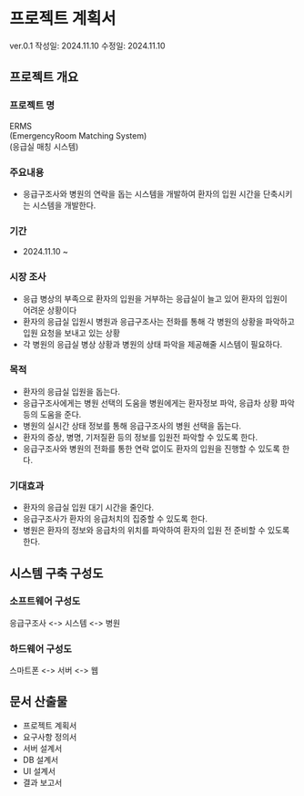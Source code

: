 # 프로젝트 계획서
ver.0.1 작성일: 2024.11.10 수정일: 2024.11.10
## 프로젝트 개요
### 프로젝트 명
ERMS  
(EmergencyRoom Matching System)  
(응급실 매칭 시스템)

### 주요내용
* 응급구조사와 병원의 연락을 돕는 시스템을 개발하여 환자의 입원 시간을 단축시키는 시스템을 개발한다.

### 기간
* 2024.11.10 ~

### 시장 조사
* 응급 병상의 부족으로 환자의 입원을 거부하는 응급실이 늘고 있어 환자의 입원이 어려운 상황이다
* 환자의 응급실 입원시 병원과 응급구조사는 전화를 통해 각 병원의 상황을 파악하고 입원 요청을 보내고 있는 상황
* 각 병원의 응급실 병상 상황과 병원의 상태 파악을 제공해줄 시스템이 필요하다.

### 목적
* 환자의 응급실 입원을 돕는다.
* 응급구조사에게는 병원 선택의 도움을 병원에게는 환자정보 파악, 응급차 상황 파악 등의 도움을 준다.
* 병원의 실시간 상태 정보를 통해 응급구조사의 병원 선택을 돕는다.
* 환자의 증상, 병명, 기저질환 등의 정보를 입원전 파악할 수 있도록 한다.
* 응급구조사와 병원의 전화를 통한 연락 없이도 환자의 입원을 진행할 수 있도록 한다.
### 기대효과
* 환자의 응급실 입원 대기 시간을 줄인다.
* 응급구조사가 환자의 응급처치의 집중할 수 있도록 한다.
* 병원은 환자의 정보와 응급차의 위치를 파악하여 환자의 입원 전 준비할 수 있도록 한다.

## 시스템 구축 구성도
### 소프트웨어 구성도
응급구조사 <-> 시스템 <-> 병원
### 하드웨어 구성도
스마트폰 <-> 서버 <-> 웹

## 문서 산출물
* 프로젝트 계획서
* 요구사항 정의서
* 서버 설계서
* DB 설계서
* UI 설계서
* 결과 보고서